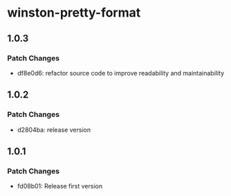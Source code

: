 # winston-pretty-format

## 1.0.3

### Patch Changes

- df8e0d6: refactor source code to improve readability and maintainability

## 1.0.2

### Patch Changes

- d2804ba: release version

## 1.0.1

### Patch Changes

- fd08b01: Release first version

